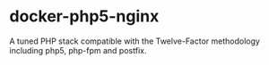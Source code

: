 docker-php5-nginx
=================

A tuned PHP stack compatible with the Twelve-Factor methodology including php5, php-fpm and postfix.
